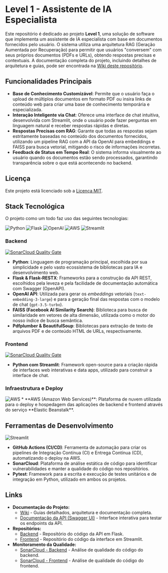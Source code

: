 # Level 1 - Assistente de IA Especialista

Este repositório é dedicado ao projeto **Level 1**, uma solução de software que implementa um assistente de IA especialista com base em documentos fornecidos pelo usuário. O sistema utiliza uma arquitetura RAG (Geração Aumentada por Recuperação) para permitir que usuários "conversem" com seus próprios documentos (PDFs e URLs), obtendo respostas precisas e contextuais. A documentação completa do projeto, incluindo detalhes de arquitetura e guias, pode ser encontrada na [Wiki deste repositório](https://github.com/Marcos-gjr/Level-1/wiki).

##  Funcionalidades Principais

* **Base de Conhecimento Customizável**: Permite que o usuário faça o upload de múltiplos documentos em formato PDF ou insira links de conteúdo web para criar uma base de conhecimento temporária e especializada.
* **Interação Inteligente via Chat**: Oferece uma interface de chat intuitiva, desenvolvida com Streamlit, onde o usuário pode fazer perguntas em linguagem natural e receber respostas rápidas e diretas.
* **Respostas Precisas com RAG**: Garante que todas as respostas sejam estritamente baseadas no conteúdo dos documentos fornecidos, utilizando um pipeline RAG com a API da OpenAI para embeddings e FAISS para busca vetorial, mitigando o risco de informações incorretas.
* **Feedback de Status em Tempo Real**: O sistema informa visualmente ao usuário quando os documentos estão sendo processados, garantindo transparência sobre o que está acontecendo no backend.

##  Licença

Este projeto está licenciado sob a [Licença MIT](https://github.com/Marcos-gjr/Level-1/blob/main/LICENSE).

##  Stack Tecnológica

O projeto como um todo faz uso das seguintes tecnologias:

<div align="left">
  <img src="https://img.shields.io/badge/Python-3776AB?style=for-the-badge&logo=python&logoColor=white" alt="Python" />
  <img src="https://img.shields.io/badge/Flask-000000?style=for-the-badge&logo=flask&logoColor=white" alt="Flask" />
  <img src="https://img.shields.io/badge/OpenAI-412991?style=for-the-badge&logo=openai&logoColor=white" alt="OpenAI" />
  <img src="https://img.shields.io/badge/Amazon_AWS-232F3E?style=for-the-badge&logo=amazon-aws&logoColor=white" alt="AWS" />
  <img src="https://img.shields.io/badge/Streamlit-FF4B4B?style=for-the-badge&logo=streamlit&logoColor=white" alt="Streamlit" />
</div>

### **Backend**
<a href="https://sonarcloud.io/project/overview?id=Marcos-gjr_backend-level-1" target="_blank"><img src="https://img.shields.io/sonar/quality_gate/Marcos-gjr_backend-level-1?server=https%3A%2F%2Fsonarcloud.io&style=for-the-badge&logo=sonarcloud" alt="SonarCloud Quality Gate"/></a>
* **Python**: Linguagem de programação principal, escolhida por sua simplicidade e pelo vasto ecossistema de bibliotecas para IA e desenvolvimento web.
* **Flask & Flask-RESTX**: Frameworks para a construção da API REST, escolhidos pela leveza e pela facilidade de documentação automática com Swagger (OpenAPI).
* **OpenAI API**: Utilizada para gerar os *embeddings* vetoriais (`text-embedding-3-large`) e para a geração final das respostas com o modelo de chat (`gpt-3.5-turbo`).
* **FAISS (Facebook AI Similarity Search)**: Biblioteca para busca de similaridade em vetores de alta dimensão, utilizada como o motor do nosso índice de busca semântica.
* **Pdfplumber & BeautifulSoup**: Bibliotecas para extração de texto de arquivos PDF e de conteúdo HTML de URLs, respectivamente.

### **Frontend**
<a href="https://sonarcloud.io/project/overview?id=Marcos-gjr_backend-level-1" target="_blank"><img src="https://img.shields.io/sonar/quality_gate/Marcos-gjr_frontend-level-1?server=https%3A%2F%2Fsonarcloud.io&style=for-the-badge&logo=sonarcloud" alt="SonarCloud Quality Gate"/></a>
  
* **Python com Streamlit**: Framework open-source para a criação rápida de interfaces web interativas e data apps, utilizado para construir a interface de chat.

### **Infraestrutura e Deploy**
<img src="https://img.shields.io/badge/Amazon_AWS-232F3E?style=for-the-badge&logo=amazon-aws&logoColor=white" alt="AWS" />
* **AWS (Amazon Web Services)**: Plataforma de nuvem utilizada para o deploy e hospedagem das aplicações de backend e frontend através do serviço **Elastic Beanstalk**.

##  Ferramentas de Desenvolvimento
<img src="https://img.shields.io/badge/Streamlit-FF4B4B?style=for-the-badge&logo=streamlit&logoColor=white" alt="Streamlit" />
</div>

* **GitHub Actions (CI/CD)**: Ferramenta de automação para criar os pipelines de Integração Contínua (CI) e Entrega Contínua (CD), automatizando o deploy na AWS.
* **SonarCloud**: Plataforma de análise estática de código para identificar vulnerabilidades e manter a qualidade do código nos repositórios.
* **Pytest**: Framework para a escrita e execução de testes unitários e de integração em Python, utilizado em ambos os projetos.

##  Links

* **Documentação do Projeto:**
    * [Wiki](https://github.com/Marcos-gjr/Level-1/wiki) - Guias detalhados, arquitetura e documentação completa.
    * [Documentação da API (Swagger UI)](http://<seu-link-do-backend-na-aws>/docs) - Interface interativa para testar os endpoints da API.
* **Repositórios:**
    * [Backend](https://github.com/Marcos-gjr/backend-level-1) - Repositório do código da API em Flask.
    * [Frontend](https://github.com/Marcos-gjr/frontend-level-1) - Repositório do código da interface em Streamlit.
* **Monitoramento da Qualidade:**
    * [SonarCloud - Backend](https://sonarcloud.io/project/overview?id=Marcos-gjr_backend-level-1) - Análise de qualidade do código do backend.
    * [SonarCloud - Frontend](https://sonarcloud.io/project/overview?id=Marcos-gjr_frontend-level-1) - Análise de qualidade do código do frontend.
